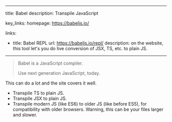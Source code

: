 
---
title: Babel
description: Transpile JavaScript

key_links:
  homepage: https://babeljs.io/

links:
  - title: Babel REPL
    url: https://babeljs.io/repl/
    description: on the website, this tool let's you do live conversion of JSX, TS, etc. to plain JS.
---

> Babel is a JavaScript compiler.
>
> Use next generation JavaScript, today.

This can do a lot and the site covers it well.

- Transpile TS to plain JS.
- Transpile JSX to plain JS.
- Transpile modern JS (like ES6) to older JS (like before ES5), for compatibility with older browsers. Warning, this can be your files larger and slower.
